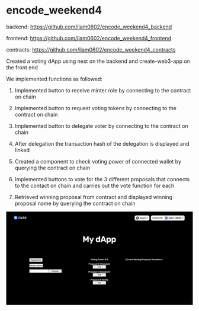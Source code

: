 # encode_weekend4

backend: https://github.com/ilam0602/encode_weekend4_backend

frontend: https://github.com/ilam0602/encode_weekend4_frontend

contracts: https://github.com/ilam0602/encode_weekend4_contracts

Created a voting dApp using nest on the backend and create-web3-app on the front end

We implemented functions as followed: 

1. Implemented button to receive minter role by connecting to the contract on chain

2. Implemented button to request voting tokens by connecting to the contract on chain

3. Implemented button to delegate voter by connecting to the contract on chain

4. After delegation the transaction hash of the delegation is displayed and linked

5. Created a component to check voting power of connected wallet by querying the contract on chain

6. Implemented buttons to vote for the 3 different proposals that connects to the contact on chain and carries out the vote function for each

7. Retrieved winning proposal from contract and displayed winning proposal name by querying the contract on chain

![screenshot of app](Screenshot.png)
